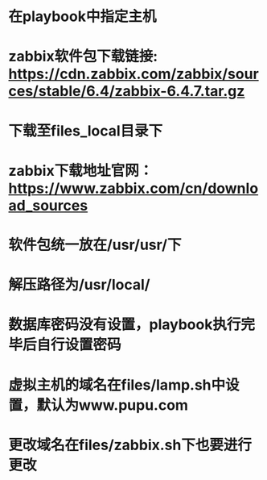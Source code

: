 # 在playbook中指定主机
# zabbix软件包下载链接: https://cdn.zabbix.com/zabbix/sources/stable/6.4/zabbix-6.4.7.tar.gz
# 下载至files_local目录下
# zabbix下载地址官网：https://www.zabbix.com/cn/download_sources

# 软件包统一放在/usr/usr/下
# 解压路径为/usr/local/

# 数据库密码没有设置，playbook执行完毕后自行设置密码

# 虚拟主机的域名在files/lamp.sh中设置，默认为www.pupu.com 
# 更改域名在files/zabbix.sh下也要进行更改
